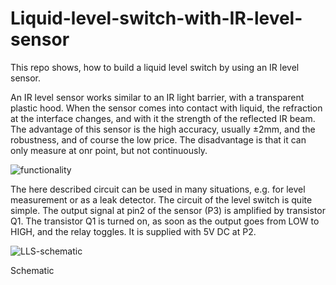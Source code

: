 # Liquid-level-switch-with-IR-level-sensor
This repo shows, how to build a liquid level switch by using an IR level sensor.

An IR level sensor works similar to an IR light barrier, with a transparent plastic hood. When the sensor comes into contact with liquid, the refraction at the interface changes, and with it the strength of the reflected IR beam. The advantage of this sensor is the high accuracy, usually ±2mm, and the robustness, and of course the low price. The disadvantage is that it can only measure at onr point, but not continuously. 

![functionality](https://user-images.githubusercontent.com/13086712/149655507-c1d05e1d-40a1-48ab-b45c-3c87add3886c.jpg)
 
The here described circuit can be used in many situations, e.g. for level measurement or as a leak detector.
The circuit of the level switch is quite simple. The output signal at pin2 of the sensor (P3) is amplified by transistor Q1. The transistor Q1 is turned on, as soon as the output goes from LOW to HIGH, and the relay toggles. It is supplied with 5V DC at P2.

![LLS-schematic](https://user-images.githubusercontent.com/13086712/149655485-fafa1dfe-5db6-492c-a68d-a6d336e9eaad.png)

Schematic

